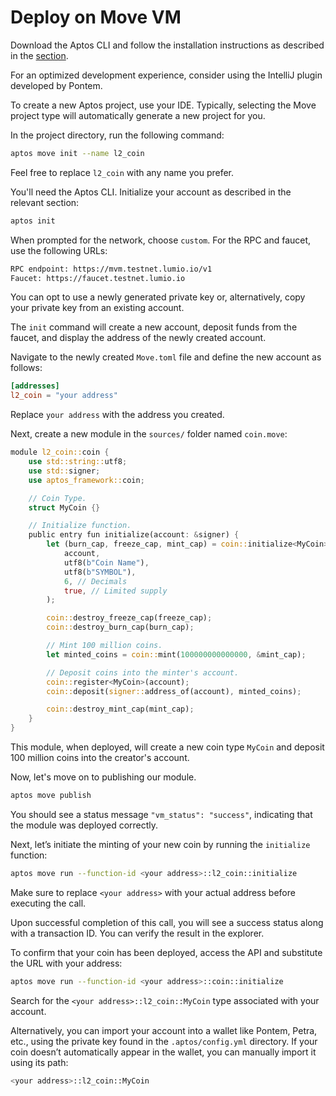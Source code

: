 # Deploy on Move VM

Download the Aptos CLI and follow the installation instructions as described in the [section](../use-the-l2/cli.md).

For an optimized development experience, consider using the IntelliJ plugin developed by Pontem.

To create a new Aptos project, use your IDE. Typically, selecting the Move project type will automatically generate a new project for you.

In the project directory, run the following command:

```sh
aptos move init --name l2_coin
```

Feel free to replace `l2_coin` with any name you prefer.

You'll need the Aptos CLI. Initialize your account as described in the relevant section:

```sh
aptos init
```

When prompted for the network, choose `custom`. For the RPC and faucet, use the following URLs:

```sh
RPC endpoint: https://mvm.testnet.lumio.io/v1
Faucet: https://faucet.testnet.lumio.io
```

You can opt to use a newly generated private key or, alternatively, copy your private key from an existing account.

The `init` command will create a new account, deposit funds from the faucet, and display the address of the newly created account.

Navigate to the newly created `Move.toml` file and define the new account as follows:

```toml
[addresses]
l2_coin = "your address"
```

Replace `your address` with the address you created.

Next, create a new module in the `sources/` folder named `coin.move`:

```rust
module l2_coin::coin {
    use std::string::utf8;
    use std::signer;
    use aptos_framework::coin;

    // Coin Type.
    struct MyCoin {}

    // Initialize function.
    public entry fun initialize(account: &signer) {
        let (burn_cap, freeze_cap, mint_cap) = coin::initialize<MyCoin>(
            account,
            utf8(b"Coin Name"),
            utf8(b"SYMBOL"),
            6, // Decimals
            true, // Limited supply
        );

        coin::destroy_freeze_cap(freeze_cap);
        coin::destroy_burn_cap(burn_cap);

        // Mint 100 million coins.
        let minted_coins = coin::mint(100000000000000, &mint_cap);

        // Deposit coins into the minter's account.
        coin::register<MyCoin>(account);
        coin::deposit(signer::address_of(account), minted_coins);

        coin::destroy_mint_cap(mint_cap);
    }
}
```

This module, when deployed, will create a new coin type `MyCoin` and deposit 100 million coins into the creator's account.

Now, let's move on to publishing our module.

```sh
aptos move publish
```

You should see a status message `"vm_status": "success"`, indicating that the module was deployed correctly.

Next, let’s initiate the minting of your new coin by running the `initialize` function:

```sh
aptos move run --function-id <your address>::l2_coin::initialize
```

Make sure to replace `<your address>` with your actual address before executing the call.

Upon successful completion of this call, you will see a success status along with a transaction ID. You can verify the result in the explorer.

To confirm that your coin has been deployed, access the API and substitute the URL with your address:

```sh
aptos move run --function-id <your address>::coin::initialize
```

Search for the `<your address>::l2_coin::MyCoin` type associated with your account.

Alternatively, you can import your account into a wallet like Pontem, Petra, etc., using the private key found in the `.aptos/config.yml` directory. If your coin doesn’t automatically appear in the wallet, you can manually import it using its path:

```sh
<your address>::l2_coin::MyCoin
```
